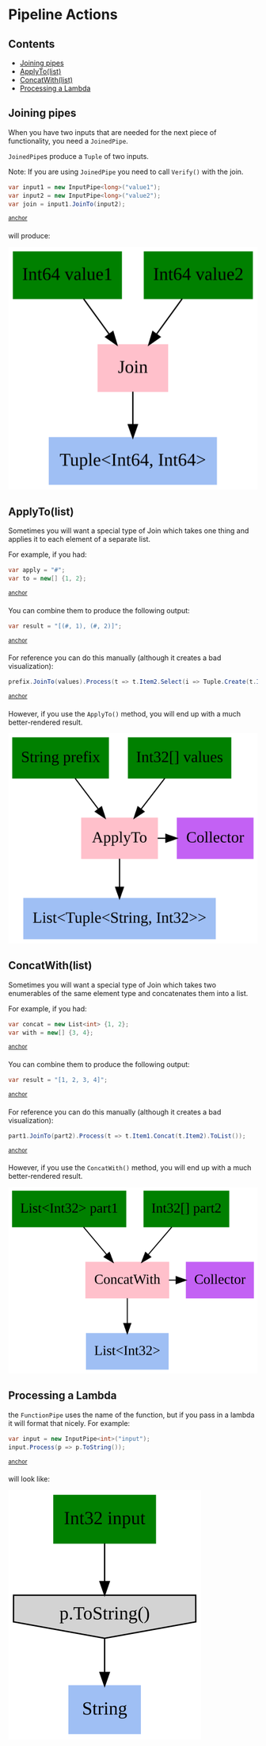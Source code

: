 # Pipeline Actions

<!-- toc -->
## Contents

  * [Joining pipes](#joining-pipes)
  * [ApplyTo(list)](#applytolist)
  * [ConcatWith(list)](#concatwithlist)
  * [Processing a Lambda](#processing-a-lambda)<!-- endToc -->

## Joining pipes

When you have two inputs that are needed for the next piece of functionality, you need a `JoinedPipe`.

`JoinedPipe`s produce a `Tuple` of two inputs.

Note: If you are using `JoinedPipe` you need to call `Verify()` with the join.

<!-- snippet: joined_pipeline -->
<a id='snippet-joined_pipeline'></a>
```cs
var input1 = new InputPipe<long>("value1");
var input2 = new InputPipe<long>("value2");
var join = input1.JoinTo(input2);
```
<sup><a href='#snippet-joined_pipeline' title='Start of snippet'>anchor</a></sup>
<!-- endSnippet -->

will produce:

![GraphViz of JoinedPipe](/Refactoring.Pipelines.Test/_approvals/PipelineTests.JoinInputsSample.approved.svg)

## ApplyTo(list)

Sometimes you will want a special type of Join which takes one thing and applies it to each element of a separate list.

For example, if you had:

<!-- snippet: ApplyTo_inputs -->
<a id='snippet-applyto_inputs'></a>
```cs
var apply = "#";
var to = new[] {1, 2};
```
<sup><a href='#snippet-applyto_inputs' title='Start of snippet'>anchor</a></sup>
<!-- endSnippet -->

You can combine them to produce the following output:

<!-- snippet: ApplyTo_outputs -->
<a id='snippet-applyto_outputs'></a>
```cs
var result = "[(#, 1), (#, 2)]";
```
<sup><a href='#snippet-applyto_outputs' title='Start of snippet'>anchor</a></sup>
<!-- endSnippet -->

For reference you can do this manually (although it creates a bad visualization):

<!-- snippet: ApplyTo_manual -->
<a id='snippet-applyto_manual'></a>
```cs
prefix.JoinTo(values).Process(t => t.Item2.Select(i => Tuple.Create(t.Item1, i)));
```
<sup><a href='#snippet-applyto_manual' title='Start of snippet'>anchor</a></sup>
<!-- endSnippet -->

However, if you use the `ApplyTo()` method, you will end up with a much better-rendered result.

![GraphViz of AppliedPipe](/Refactoring.Pipelines.Test/_approvals/PipelineTests.ApplyTo.approved.svg)

## ConcatWith(list)

Sometimes you will want a special type of Join which takes two enumerables of the same element type and concatenates them into a list.

For example, if you had:

<!-- snippet: ConcatWith_inputs -->
<a id='snippet-concatwith_inputs'></a>
```cs
var concat = new List<int> {1, 2};
var with = new[] {3, 4};
```
<sup><a href='#snippet-concatwith_inputs' title='Start of snippet'>anchor</a></sup>
<!-- endSnippet -->

You can combine them to produce the following output:

<!-- snippet: ConcatWith_outputs -->
<a id='snippet-concatwith_outputs'></a>
```cs
var result = "[1, 2, 3, 4]";
```
<sup><a href='#snippet-concatwith_outputs' title='Start of snippet'>anchor</a></sup>
<!-- endSnippet -->

For reference you can do this manually (although it creates a bad visualization):

<!-- snippet: ConcatWith_manual -->
<a id='snippet-concatwith_manual'></a>
```cs
part1.JoinTo(part2).Process(t => t.Item1.Concat(t.Item2).ToList());
```
<sup><a href='#snippet-concatwith_manual' title='Start of snippet'>anchor</a></sup>
<!-- endSnippet -->

However, if you use the `ConcatWith()` method, you will end up with a much better-rendered result.

![GraphViz of AppliedPipe](/Refactoring.Pipelines.Test/_approvals/PipelineTests.Concat.approved.svg)

## Processing a Lambda

the `FunctionPipe` uses the name of the function, but if you pass in a lambda it will format that nicely. For example:

<!-- snippet: process_lambda -->
<a id='snippet-process_lambda'></a>
```cs
var input = new InputPipe<int>("input");
input.Process(p => p.ToString());
```
<sup><a href='#snippet-process_lambda' title='Start of snippet'>anchor</a></sup>
<!-- endSnippet -->

will look like:

![GraphViz of Lambda](/Refactoring.Pipelines.Test/_approvals/PipelineTests.Lambda.approved.svg)
